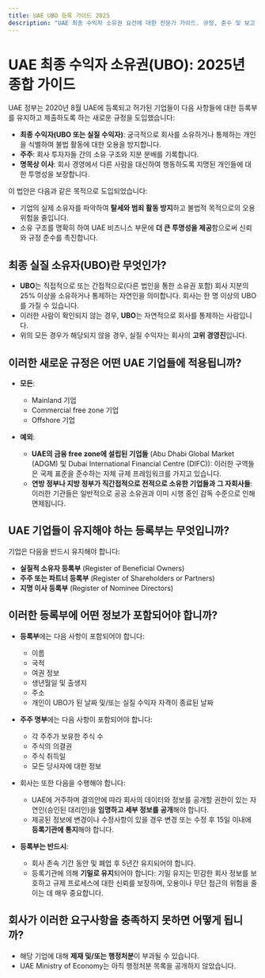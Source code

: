```yaml
---
title: UAE UBO 등록 가이드 2025
description: "UAE 최종 수익자 소유권 요건에 대한 전문가 가이드. 규정, 준수 및 보고 의무에 대한 종합적인 개요."
---
```


# UAE 최종 수익자 소유권(UBO): 2025년 종합 가이드

UAE 정부는 2020년 8월 UAE에 등록되고 허가된 기업들이 다음 사항들에 대한 등록부를 유지하고 제출하도록 하는 새로운 규정을 도입했습니다:

- **최종 수익자(UBO 또는 실질 수익자)**: 궁극적으로 회사를 소유하거나 통제하는 개인을 식별하여 불법 활동에 대한 오용을 방지합니다.
- **주주**: 회사 투자자들 간의 소유 구조와 지분 분배를 기록합니다.
- **명목상 이사**: 회사 경영에서 다른 사람을 대신하여 행동하도록 지명된 개인들에 대한 투명성을 보장합니다.

이 법안은 다음과 같은 목적으로 도입되었습니다:

- 기업의 실제 소유자를 파악하여 **탈세와 범죄 활동 방지**하고 불법적 목적으로의 오용 위험을 줄입니다.
- 소유 구조를 명확히 하여 UAE 비즈니스 부문에 **더 큰 투명성을 제공**함으로써 신뢰와 규정 준수를 촉진합니다.

## 최종 실질 소유자(UBO)란 무엇인가?

- **UBO**는 직접적으로 또는 간접적으로(다른 법인을 통한 소유권 포함) 회사 지분의 25% 이상을 소유하거나 통제하는 자연인을 의미합니다. 회사는 한 명 이상의 UBO를 가질 수 있습니다.
- 이러한 사람이 확인되지 않는 경우, **UBO**는 자연적으로 회사를 통제하는 사람입니다.
- 위의 모든 경우가 해당되지 않을 경우, 실질 수익자는 회사의 **고위 경영진**입니다.

## 이러한 새로운 규정은 어떤 UAE 기업들에 적용됩니까?

- **모든**:

  - Mainland 기업
  - Commercial free zone 기업
  - Offshore 기업

- **예외**:
  - **UAE의 금융 free zone에 설립된 기업들** (Abu Dhabi Global Market (ADGM) 및 Dubai International Financial Centre (DIFC)): 이러한 구역들은 국제 표준을 준수하는 자체 규제 프레임워크를 가지고 있습니다.
  - **연방 정부나 지방 정부가 직간접적으로 전적으로 소유한 기업들과 그 자회사들**: 이러한 기관들은 일반적으로 공공 소유권과 이미 시행 중인 감독 수준으로 인해 면제됩니다.

## UAE 기업들이 유지해야 하는 등록부는 무엇입니까?

기업은 다음을 반드시 유지해야 합니다:

- **실질적 소유자 등록부** (Register of Beneficial Owners)
- **주주 또는 파트너 등록부** (Register of Shareholders or Partners)
- **지명 이사 등록부** (Register of Nominee Directors)

## 이러한 등록부에 어떤 정보가 포함되어야 합니까?

- **등록부**에는 다음 사항이 포함되어야 합니다:

  - 이름
  - 국적
  - 여권 정보
  - 생년월일 및 출생지
  - 주소
  - 개인이 UBO가 된 날짜 및/또는 실질 수익자 자격이 종료된 날짜

- **주주 명부**에는 다음 사항이 포함되어야 합니다:

  - 각 주주가 보유한 주식 수
  - 주식의 의결권
  - 주식 취득일
  - 모든 당사자에 대한 정보

- 회사는 또한 다음을 수행해야 합니다:

  - UAE에 거주하며 결의안에 따라 회사의 데이터와 정보를 공개할 권한이 있는 자연인(승인된 대리인)을 **임명하고 세부 정보를 공개**해야 합니다.
  - 제공된 정보에 변경이나 수정사항이 있을 경우 변경 또는 수정 후 15일 이내에 **등록기관에 통지**해야 합니다.

- **등록부는 반드시**:
  - 회사 존속 기간 동안 및 폐업 후 5년간 유지되어야 합니다.
  - 등록기관에 의해 **기밀로 유지**되어야 합니다: 기밀 유지는 민감한 회사 정보를 보호하고 규제 프로세스에 대한 신뢰를 보장하며, 오용이나 무단 접근의 위험을 줄이는 데 매우 중요합니다.

## 회사가 이러한 요구사항을 충족하지 못하면 어떻게 됩니까?

- 해당 기업에 대해 **제재 및/또는 행정처분**이 부과될 수 있습니다.
- UAE Ministry of Economy는 아직 행정처분 목록을 공개하지 않았습니다.
